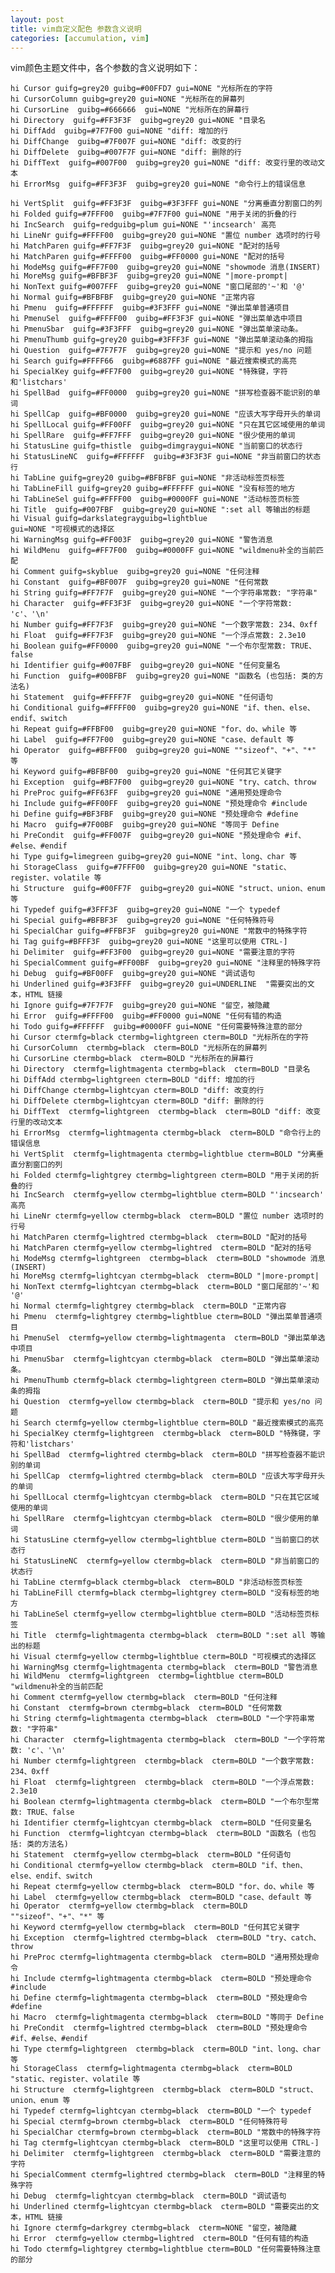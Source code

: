 ```yaml
---
layout: post
title: vim自定义配色 参数含义说明
categories: [accumulation, vim]
---
```


vim颜色主题文件中，各个参数的含义说明如下：

    hi Cursor guifg=grey20 guibg=#00FFD7 gui=NONE "光标所在的字符
    hi CursorColumn guibg=grey20 gui=NONE "光标所在的屏幕列
    hi CursorLine  guibg=#666666  gui=NONE "光标所在的屏幕行
    hi Directory  guifg=#FF3F3F  guibg=grey20 gui=NONE "目录名
    hi DiffAdd  guibg=#7F7F00 gui=NONE "diff: 增加的行
    hi DiffChange  guibg=#7F007F gui=NONE "diff: 改变的行
    hi DiffDelete  guibg=#007F7F gui=NONE "diff: 删除的行
    hi DiffText  guifg=#007F00  guibg=grey20 gui=NONE "diff: 改变行里的改动文本
    hi ErrorMsg  guifg=#FF3F3F  guibg=grey20 gui=NONE "命令行上的错误信息
<!--more-->
    hi VertSplit  guifg=#FF3F3F  guibg=#3F3FFF gui=NONE "分离垂直分割窗口的列
    hi Folded guifg=#7FFF00  guibg=#7F7F00 gui=NONE "用于关闭的折叠的行
    hi IncSearch  guifg=redguibg=plum gui=NONE "'incsearch' 高亮
    hi LineNr guifg=#FFFF00  guibg=grey20 gui=NONE "置位 number 选项时的行号
    hi MatchParen guifg=#FF7F3F  guibg=grey20 gui=NONE "配对的括号
    hi MatchParen guifg=#FFFF00  guibg=#FF0000 gui=NONE "配对的括号
    hi ModeMsg guifg=#FF7F00  guibg=grey20 gui=NONE "showmode 消息(INSERT)
    hi MoreMsg guifg=#BFBF3F  guibg=grey20 gui=NONE "|more-prompt|
    hi NonText guifg=#007FFF  guibg=grey20 gui=NONE "窗口尾部的'~'和 '@'
    hi Normal guifg=#BFBFBF  guibg=grey20 gui=NONE "正常内容
    hi Pmenu  guifg=#FFFFFF  guibg=#3F3FFF gui=NONE "弹出菜单普通项目
    hi PmenuSel  guifg=#FFFF00  guibg=#FF3F3F gui=NONE "弹出菜单选中项目
    hi PmenuSbar  guifg=#3F3FFF  guibg=grey20 gui=NONE "弹出菜单滚动条。
    hi PmenuThumb guifg=grey20 guibg=#3FFF3F gui=NONE "弹出菜单滚动条的拇指
    hi Question  guifg=#7F7F7F  guibg=grey20 gui=NONE "提示和 yes/no 问题
    hi Search guifg=#FFFF66  guibg=#6887FF gui=NONE "最近搜索模式的高亮
    hi SpecialKey guifg=#FF7F00  guibg=grey20 gui=NONE "特殊键，字符和'listchars'
    hi SpellBad  guifg=#FF0000  guibg=grey20 gui=NONE "拼写检查器不能识别的单词
    hi SpellCap  guifg=#BF0000  guibg=grey20 gui=NONE "应该大写字母开头的单词
    hi SpellLocal guifg=#FF00FF  guibg=grey20 gui=NONE "只在其它区域使用的单词
    hi SpellRare  guifg=#FF7FFF  guibg=grey20 gui=NONE "很少使用的单词
    hi StatusLine guifg=thistle  guibg=dimgraygui=NONE "当前窗口的状态行
    hi StatusLineNC  guifg=#FFFFFF  guibg=#3F3F3F gui=NONE "非当前窗口的状态行
    hi TabLine guifg=grey20 guibg=#BFBFBF gui=NONE "非活动标签页标签
    hi TabLineFill guifg=grey20 guibg=#FFFFFF gui=NONE "没有标签的地方
    hi TabLineSel guifg=#FFFF00  guibg=#0000FF gui=NONE "活动标签页标签
    hi Title  guifg=#007FBF  guibg=grey20 gui=NONE ":set all 等输出的标题
    hi Visual guifg=darkslategrayguibg=lightblue
    gui=NONE "可视模式的选择区
    hi WarningMsg guifg=#FF003F  guibg=grey20 gui=NONE "警告消息
    hi WildMenu  guifg=#FF7F00  guibg=#0000FF gui=NONE "wildmenu补全的当前匹配
    hi Comment guifg=skyblue  guibg=grey20 gui=NONE "任何注释
    hi Constant  guifg=#BF007F  guibg=grey20 gui=NONE "任何常数
    hi String guifg=#FF7F7F  guibg=grey20 gui=NONE "一个字符串常数: "字符串"
    hi Character  guifg=#FF3F3F  guibg=grey20 gui=NONE "一个字符常数: 'c'、'\n'
    hi Number guifg=#FF7F3F  guibg=grey20 gui=NONE "一个数字常数: 234、0xff
    hi Float  guifg=#FF7F3F  guibg=grey20 gui=NONE "一个浮点常数: 2.3e10
    hi Boolean guifg=#FF0000  guibg=grey20 gui=NONE "一个布尔型常数: TRUE、false
    hi Identifier guifg=#007FBF  guibg=grey20 gui=NONE "任何变量名
    hi Function  guifg=#00BFBF  guibg=grey20 gui=NONE "函数名 (也包括: 类的方法名)
    hi Statement  guifg=#FFFF7F  guibg=grey20 gui=NONE "任何语句
    hi Conditional guifg=#FFFF00  guibg=grey20 gui=NONE "if、then、else、endif、switch
    hi Repeat guifg=#FFBF00  guibg=grey20 gui=NONE "for、do、while 等
    hi Label  guifg=#FF7F00  guibg=grey20 gui=NONE "case、default 等
    hi Operator  guifg=#BFFF00  guibg=grey20 gui=NONE ""sizeof"、"+"、"*" 等
    hi Keyword guifg=#BFBF00  guibg=grey20 gui=NONE "任何其它关键字
    hi Exception  guifg=#BF7F00  guibg=grey20 gui=NONE "try、catch、throw
    hi PreProc guifg=#FF63FF  guibg=grey20 gui=NONE "通用预处理命令
    hi Include guifg=#FF00FF  guibg=grey20 gui=NONE "预处理命令 #include
    hi Define guifg=#BF3FBF  guibg=grey20 gui=NONE "预处理命令 #define
    hi Macro  guifg=#7F00BF  guibg=grey20 gui=NONE "等同于 Define
    hi PreCondit  guifg=#FF007F  guibg=grey20 gui=NONE "预处理命令 #if、#else、#endif
    hi Type guifg=limegreen guibg=grey20 gui=NONE "int、long、char 等
    hi StorageClass  guifg=#7FFF00  guibg=grey20 gui=NONE "static、register、volatile 等
    hi Structure  guifg=#00FF7F  guibg=grey20 gui=NONE "struct、union、enum 等
    hi Typedef guifg=#3FFF3F  guibg=grey20 gui=NONE "一个 typedef
    hi Special guifg=#BFBF3F  guibg=grey20 gui=NONE "任何特殊符号
    hi SpecialChar guifg=#FFBF3F  guibg=grey20 gui=NONE "常数中的特殊字符
    hi Tag guifg=#BFFF3F  guibg=grey20 gui=NONE "这里可以使用 CTRL-]
    hi Delimiter  guifg=#FF3F00  guibg=grey20 gui=NONE "需要注意的字符
    hi SpecialComment guifg=#FF00BF  guibg=grey20 gui=NONE "注释里的特殊字符
    hi Debug  guifg=#BF00FF  guibg=grey20 gui=NONE "调试语句
    hi Underlined guifg=#3F3FFF  guibg=grey20 gui=UNDERLINE  "需要突出的文本，HTML 链接
    hi Ignore guifg=#7F7F7F  guibg=grey20 gui=NONE "留空，被隐藏
    hi Error  guifg=#FFFF00  guibg=#FF0000 gui=NONE "任何有错的构造
    hi Todo guifg=#FFFFFF  guibg=#0000FF gui=NONE "任何需要特殊注意的部分
    hi Cursor ctermfg=black ctermbg=lightgreen cterm=BOLD "光标所在的字符
    hi CursorColumn  ctermbg=black  cterm=BOLD "光标所在的屏幕列
    hi CursorLine ctermbg=black  cterm=BOLD "光标所在的屏幕行
    hi Directory  ctermfg=lightmagenta ctermbg=black  cterm=BOLD "目录名
    hi DiffAdd ctermbg=lightgreen cterm=BOLD "diff: 增加的行
    hi DiffChange ctermbg=lightcyan cterm=BOLD "diff: 改变的行
    hi DiffDelete ctermbg=lightcyan cterm=BOLD "diff: 删除的行
    hi DiffText  ctermfg=lightgreen  ctermbg=black  cterm=BOLD "diff: 改变行里的改动文本
    hi ErrorMsg  ctermfg=lightmagenta ctermbg=black  cterm=BOLD "命令行上的错误信息
    hi VertSplit  ctermfg=lightmagenta ctermbg=lightblue cterm=BOLD "分离垂直分割窗口的列
    hi Folded ctermfg=lightgrey ctermbg=lightgreen cterm=BOLD "用于关闭的折叠的行
    hi IncSearch  ctermfg=yellow ctermbg=lightblue cterm=BOLD "'incsearch' 高亮
    hi LineNr ctermfg=yellow ctermbg=black  cterm=BOLD "置位 number 选项时的行号
    hi MatchParen ctermfg=lightred ctermbg=black  cterm=BOLD "配对的括号
    hi MatchParen ctermfg=yellow ctermbg=lightred  cterm=BOLD "配对的括号
    hi ModeMsg ctermfg=lightgreen  ctermbg=black  cterm=BOLD "showmode 消息(INSERT)
    hi MoreMsg ctermfg=lightcyan ctermbg=black  cterm=BOLD "|more-prompt|
    hi NonText ctermfg=lightcyan ctermbg=black  cterm=BOLD "窗口尾部的'~'和 '@'
    hi Normal ctermfg=lightgrey ctermbg=black  cterm=BOLD "正常内容
    hi Pmenu  ctermfg=lightgrey ctermbg=lightblue cterm=BOLD "弹出菜单普通项目
    hi PmenuSel  ctermfg=yellow ctermbg=lightmagenta  cterm=BOLD "弹出菜单选中项目
    hi PmenuSbar  ctermfg=lightcyan ctermbg=black  cterm=BOLD "弹出菜单滚动条。
    hi PmenuThumb ctermfg=black ctermbg=lightgreen cterm=BOLD "弹出菜单滚动条的拇指
    hi Question  ctermfg=yellow ctermbg=black  cterm=BOLD "提示和 yes/no 问题
    hi Search ctermfg=yellow ctermbg=lightblue cterm=BOLD "最近搜索模式的高亮
    hi SpecialKey ctermfg=lightgreen  ctermbg=black  cterm=BOLD "特殊键，字符和'listchars'
    hi SpellBad  ctermfg=lightred ctermbg=black  cterm=BOLD "拼写检查器不能识别的单词
    hi SpellCap  ctermfg=lightred ctermbg=black  cterm=BOLD "应该大写字母开头的单词
    hi SpellLocal ctermfg=lightcyan ctermbg=black  cterm=BOLD "只在其它区域使用的单词
    hi SpellRare  ctermfg=lightcyan ctermbg=black  cterm=BOLD "很少使用的单词
    hi StatusLine ctermfg=yellow ctermbg=lightblue cterm=BOLD "当前窗口的状态行
    hi StatusLineNC  ctermfg=yellow ctermbg=black  cterm=BOLD "非当前窗口的状态行
    hi TabLine ctermfg=black ctermbg=black  cterm=BOLD "非活动标签页标签
    hi TabLineFill ctermfg=black ctermbg=lightgrey cterm=BOLD "没有标签的地方
    hi TabLineSel ctermfg=yellow ctermbg=lightblue cterm=BOLD "活动标签页标签
    hi Title  ctermfg=lightmagenta ctermbg=black  cterm=BOLD ":set all 等输出的标题
    hi Visual ctermfg=yellow ctermbg=lightblue cterm=BOLD "可视模式的选择区
    hi WarningMsg ctermfg=lightmagenta ctermbg=black  cterm=BOLD "警告消息
    hi WildMenu  ctermfg=lightgreen  ctermbg=lightblue cterm=BOLD "wildmenu补全的当前匹配
    hi Comment ctermfg=yellow ctermbg=black  cterm=BOLD "任何注释
    hi Constant  ctermfg=brown ctermbg=black  cterm=BOLD "任何常数
    hi String ctermfg=lightmagenta ctermbg=black  cterm=BOLD "一个字符串常数: "字符串"
    hi Character  ctermfg=lightmagenta ctermbg=black  cterm=BOLD "一个字符常数: 'c'、'\n'
    hi Number ctermfg=lightgreen  ctermbg=black  cterm=BOLD "一个数字常数: 234、0xff
    hi Float  ctermfg=lightgreen  ctermbg=black  cterm=BOLD "一个浮点常数: 2.3e10
    hi Boolean ctermfg=lightmagenta ctermbg=black  cterm=BOLD "一个布尔型常数: TRUE、false
    hi Identifier ctermfg=lightcyan ctermbg=black  cterm=BOLD "任何变量名
    hi Function  ctermfg=lightcyan ctermbg=black  cterm=BOLD "函数名 (也包括: 类的方法名)
    hi Statement  ctermfg=yellow ctermbg=black  cterm=BOLD "任何语句
    hi Conditional ctermfg=yellow ctermbg=black  cterm=BOLD "if、then、else、endif、switch
    hi Repeat ctermfg=yellow ctermbg=black  cterm=BOLD "for、do、while 等
    hi Label  ctermfg=yellow ctermbg=black  cterm=BOLD "case、default 等
    hi Operator  ctermfg=yellow ctermbg=black  cterm=BOLD ""sizeof"、"+"、"*" 等
    hi Keyword ctermfg=yellow ctermbg=black  cterm=BOLD "任何其它关键字
    hi Exception  ctermfg=lightred ctermbg=black  cterm=BOLD "try、catch、throw
    hi PreProc ctermfg=lightmagenta ctermbg=black  cterm=BOLD "通用预处理命令
    hi Include ctermfg=lightmagenta ctermbg=black  cterm=BOLD "预处理命令 #include
    hi Define ctermfg=lightmagenta ctermbg=black  cterm=BOLD "预处理命令 #define
    hi Macro  ctermfg=lightmagenta ctermbg=black  cterm=BOLD "等同于 Define
    hi PreCondit  ctermfg=lightred ctermbg=black  cterm=BOLD "预处理命令 #if、#else、#endif
    hi Type ctermfg=lightgreen  ctermbg=black  cterm=BOLD "int、long、char 等
    hi StorageClass  ctermfg=lightmagenta ctermbg=black  cterm=BOLD "static、register、volatile 等
    hi Structure  ctermfg=lightgreen  ctermbg=black  cterm=BOLD "struct、union、enum 等
    hi Typedef ctermfg=lightcyan ctermbg=black  cterm=BOLD "一个 typedef
    hi Special ctermfg=brown ctermbg=black  cterm=BOLD "任何特殊符号
    hi SpecialChar ctermfg=brown ctermbg=black  cterm=BOLD "常数中的特殊字符
    hi Tag ctermfg=lightcyan ctermbg=black  cterm=BOLD "这里可以使用 CTRL-]
    hi Delimiter  ctermfg=lightgreen  ctermbg=black  cterm=BOLD "需要注意的字符
    hi SpecialComment ctermfg=lightred ctermbg=black  cterm=BOLD "注释里的特殊字符
    hi Debug  ctermfg=lightcyan ctermbg=black  cterm=BOLD "调试语句
    hi Underlined ctermfg=lightcyan ctermbg=black  cterm=BOLD "需要突出的文本，HTML 链接
    hi Ignore ctermfg=darkgrey ctermbg=black  cterm=NONE "留空，被隐藏
    hi Error  ctermfg=yellow ctermbg=lightred  cterm=BOLD "任何有错的构造
    hi Todo ctermfg=lightgrey ctermbg=lightblue cterm=BOLD "任何需要特殊注意的部分
